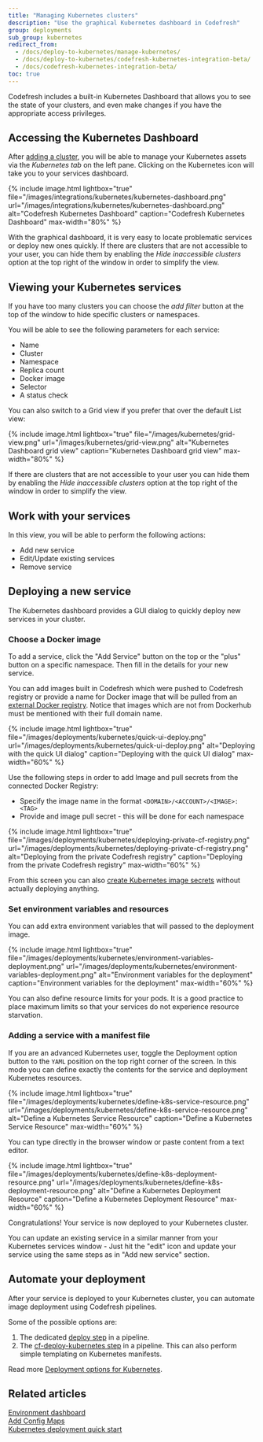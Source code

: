 ```yaml
---
title: "Managing Kubernetes clusters"
description: "Use the graphical Kubernetes dashboard in Codefresh"
group: deployments
sub_group: kubernetes
redirect_from:
  - /docs/deploy-to-kubernetes/manage-kubernetes/
  - /docs/deploy-to-kubernetes/codefresh-kubernetes-integration-beta/
  - /docs/codefresh-kubernetes-integration-beta/
toc: true
---
```


Codefresh includes a built-in Kubernetes Dashboard that allows you to see the state of your clusters, and even make changes if you have the appropriate access privileges.

## Accessing the Kubernetes Dashboard

After [adding a cluster]({{site.baseurl}}/docs/integrations/kubernetes/#connect-a-kubernetes-cluster), you will be able to manage your Kubernetes assets via the *Kubernetes tab* on the left pane. Clicking on the Kubernetes icon will take you to your services dashboard.

{% include image.html
lightbox="true"
file="/images/integrations/kubernetes/kubernetes-dashboard.png"
url="/images/integrations/kubernetes/kubernetes-dashboard.png"
alt="Codefresh Kubernetes Dashboard"
caption="Codefresh Kubernetes Dashboard"
max-width="80%"
  %}

With the graphical dashboard, it is very easy to locate problematic services or deploy new ones quickly. If there are clusters that are not accessible to your user, you can hide them by enabling the *Hide inaccessible clusters* option at the top right of the window in order to simplify the view.

## Viewing your Kubernetes services

If you have too many clusters you can choose the *add filter* button at the top of the window to hide specific clusters or namespaces.

You will be able to see the following parameters for each service:
* Name
* Cluster
* Namespace
* Replica count
* Docker image
* Selector
* A status check

You can also switch to a Grid view if you prefer that over the default List view:


{% include image.html
lightbox="true"
file="/images/kubernetes/grid-view.png"
url="/images/kubernetes/grid-view.png"
alt="Kubernetes Dashboard grid view"
caption="Kubernetes Dashboard grid view"
max-width="80%"
  %}

 If there are clusters that are not accessible to your user you can hide them by enabling the *Hide inaccessible clusters* option at the top right of the window in order to simplify the view.


## Work with your services

In this view, you will be able to perform the following actions:

* Add new service
* Edit/Update existing services
* Remove service


## Deploying a new service

The Kubernetes dashboard provides a GUI dialog to quickly deploy new services in your cluster.

### Choose a Docker image

To add a service, click the "Add Service" button on the top or the "plus" button on a specific namespace. Then fill in the details for your new service.

You can add images built in Codefresh which were pushed to Codefresh registry or provide a name for Docker image that will be pulled from an [external Docker registry]({{site.baseurl}}/docs/integrations/docker-registries/). Notice that images which are not from Dockerhub must be mentioned with their full domain name. 

{% include image.html 
lightbox="true" 
file="/images/deployments/kubernetes/quick-ui-deploy.png" 
url="/images/deployments/kubernetes/quick-ui-deploy.png" 
alt="Deploying with the quick UI dialog"
caption="Deploying with the quick UI dialog"
max-width="60%" 
%}


Use the following steps in order to add Image and pull secrets from the connected Docker Registry:
* Specify the image name in the format `<DOMAIN>/<ACCOUNT>/<IMAGE>:<TAG>`
* Provide and image pull secret - this will be done for each namespace

{% include image.html 
lightbox="true" 
file="/images/deployments/kubernetes/deploying-private-cf-registry.png" 
url="/images/deployments/kubernetes/deploying-private-cf-registry.png" 
alt="Deploying from the private Codefresh registry"
caption="Deploying from the private Codefresh registry"
max-width="60%" 
%}

<!-- change the xref when content is ported -->
From this screen you can also [create Kubernetes image secrets]({{site.baseurl}}/docs/ci-cd-guides/access-docker-registry-from-kubernetes/) without actually deploying anything.


### Set environment variables and resources

You can add extra environment variables that will passed to the deployment image.

{% include image.html 
lightbox="true" 
file="/images/deployments/kubernetes/environment-variables-deployment.png" 
url="/images/deployments/kubernetes/environment-variables-deployment.png" 
alt="Environment variables for the deployment"
caption="Environment variables for the deployment" 
max-width="60%" 
%}



You can also define resource limits for your pods.
It is a good practice to place maximum limits so that your services do not experience resource starvation.


### Adding a service with a manifest file

If you are an advanced Kubernetes user, toggle the Deployment option button to the `YAML` position on the top right corner of the screen.
In this mode you can define exactly the contents for the service and deployment Kubernetes resources.
  
{% include image.html 
lightbox="true" 
file="/images/deployments/kubernetes/define-k8s-service-resource.png" 
url="/images/deployments/kubernetes/define-k8s-service-resource.png" 
alt="Define a Kubernetes Service Resource"
caption="Define a Kubernetes Service Resource" 
max-width="60%" 
%}

You can type directly in the browser window or paste content from a text editor.

{% include image.html 
lightbox="true" 
file="/images/deployments/kubernetes/define-k8s-deployment-resource.png" 
url="/images/deployments/kubernetes/define-k8s-deployment-resource.png" 
alt="Define a Kubernetes Deployment Resource"
caption="Define a Kubernetes Deployment Resource" 
max-width="60%" 
%}


Congratulations! Your service is now deployed to your Kubernetes cluster.

You can update an existing service in a similar manner from your Kubernetes services window - Just hit the "edit" icon and update your service using the same steps as in "Add new service" section.

## Automate your deployment

After your service is deployed to your Kubernetes cluster, you can automate image deployment using Codefresh pipelines.

Some of the possible options are:

1. The dedicated [deploy step]({{site.baseurl}}/docs/pipelines/steps/deploy/) in a pipeline. 
1. The [cf-deploy-kubernetes step]({{site.baseurl}}/docs/ci-cd-guides/kubernetes-templating/) in a pipeline. This can also perform simple templating on Kubernetes manifests.

Read more [Deployment options for Kubernetes]({{site.baseurl}}/docs/deployments/kubernetes/).
<!-- will need to change xrefs after porting content -->
## Related articles
[Environment dashboard]({{site.baseurl}}/docs/deployments/kubernetes/environment-dashboard/)  
[Add Config Maps]({{site.baseurl}}/docs/ci-cd-guides/add-config-maps-to-your-namespaces/)  
[Kubernetes deployment quick start]({{site.baseurl}}/docs/quick-start/ci-quick-start/deploy-to-kubernetes/)  



